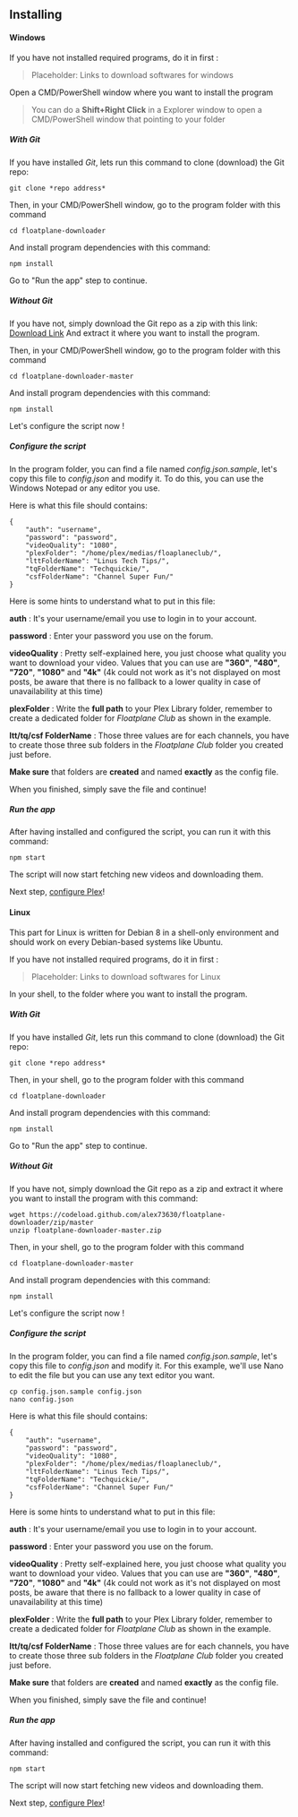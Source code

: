 Installing
-------
#### Windows
If you have not installed required programs, do it in first :

> Placeholder: Links to download softwares for windows

Open a CMD/PowerShell window where you want to install the program

> You can do a **Shift+Right Click** in a Explorer window to open a CMD/PowerShell window that pointing to your folder

##### With Git
If you have installed *Git*, lets run this command to clone (download) the Git repo:

    git clone *repo address*

Then, in your CMD/PowerShell window, go to the program folder with this command

    cd floatplane-downloader

And install program dependencies with this command:

    npm install

Go to "Run the app" step to continue.

##### Without Git
If you have not, simply download the Git repo as a zip with this link: [Download Link](https://codeload.github.com/alex73630/floatplane-downloader/zip/master)
And extract it where you want to install the program.

Then, in your CMD/PowerShell window, go to the program folder with this command

    cd floatplane-downloader-master

And install program dependencies with this command:

    npm install

Let's configure the script now !

##### Configure the script
In the program folder, you can find a file named *config.json.sample*, let's copy this file to *config.json* and modify it.
To do this, you can use the Windows Notepad or any editor you use.

Here is what this file should contains:

    {
		"auth": "username",
		"password": "password",
		"videoQuality": "1080",
		"plexFolder": "/home/plex/medias/floaplaneclub/",
		"lttFolderName": "Linus Tech Tips/",
		"tqFolderName": "Techquickie/",
		"csfFolderName": "Channel Super Fun/"
	}

Here is some hints to understand what to put in this file:

 **auth** : It's your username/email you use to login in to your account.

 **password** : Enter your password you use on the forum.

 **videoQuality** : Pretty self-explained here, you just choose what quality you want to download your video. Values that you can use are **"360"**, **"480"**, **"720"**, **"1080"** and **"4k"** (4k could not work as it's not displayed on most posts, be aware that there is no fallback to a lower quality in case of unavailability at this time)

 **plexFolder** : Write the **full path** to your Plex Library folder, remember to create a dedicated folder for *Floatplane Club* as shown in the example.

 **ltt/tq/csf FolderName** : Those three values are for each channels, you have to create those three sub folders in the *Floatplane Club* folder you created just before.

**Make sure** that folders are **created** and named **exactly** as the config file.

When you finished, simply save the file and continue!

##### Run the app
After having installed and configured the script, you can run it with this command:

    npm start

The script will now start fetching new videos and downloading them.

Next step, [configure Plex](Configure-Plex.md)!


#### Linux
This part for Linux is written for Debian 8 in a shell-only environment and should work on every Debian-based systems like Ubuntu.

If you have not installed required programs, do it in first :

> Placeholder: Links to download softwares for Linux

In your shell, to the folder where you want to install the program.


##### With Git
If you have installed *Git*, lets run this command to clone (download) the Git repo:

    git clone *repo address*

Then, in your shell, go to the program folder with this command

    cd floatplane-downloader

And install program dependencies with this command:

    npm install

Go to "Run the app" step to continue.

##### Without Git
If you have not, simply download the Git repo as a zip and extract it where you want to install the program with this command:

    wget https://codeload.github.com/alex73630/floatplane-downloader/zip/master
    unzip floatplane-downloader-master.zip

Then, in your shell, go to the program folder with this command

    cd floatplane-downloader-master

And install program dependencies with this command:

    npm install

Let's configure the script now !

##### Configure the script
In the program folder, you can find a file named *config.json.sample*, let's copy this file to *config.json* and modify it.
For this example, we'll use Nano to edit the file but you can use any text editor you want.

    cp config.json.sample config.json
    nano config.json

Here is what this file should contains:

    {
		"auth": "username",
		"password": "password",
		"videoQuality": "1080",
		"plexFolder": "/home/plex/medias/floaplaneclub/",
		"lttFolderName": "Linus Tech Tips/",
		"tqFolderName": "Techquickie/",
		"csfFolderName": "Channel Super Fun/"
	}

Here is some hints to understand what to put in this file:

 **auth** : It's your username/email you use to login in to your account.

 **password** : Enter your password you use on the forum.

 **videoQuality** : Pretty self-explained here, you just choose what quality you want to download your video. Values that you can use are **"360"**, **"480"**, **"720"**, **"1080"** and **"4k"** (4k could not work as it's not displayed on most posts, be aware that there is no fallback to a lower quality in case of unavailability at this time)

 **plexFolder** : Write the **full path** to your Plex Library folder, remember to create a dedicated folder for *Floatplane Club* as shown in the example.

 **ltt/tq/csf FolderName** : Those three values are for each channels, you have to create those three sub folders in the *Floatplane Club* folder you created just before.

**Make sure** that folders are **created** and named **exactly** as the config file.

When you finished, simply save the file and continue!

##### Run the app
After having installed and configured the script, you can run it with this command:

    npm start

The script will now start fetching new videos and downloading them.

Next step, [configure Plex](Configure-Plex.md)!
